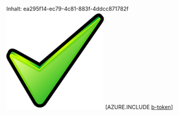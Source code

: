 Inhalt: ea295f14-ec79-4c81-883f-4ddcc871782f![Bild](df61359e-d3d2-4606-bd03-e184576bbccd.png)
[AZURE.INCLUDE [b-token](3d596866-e455-46f4-b95d-72c23856095b.md)]
